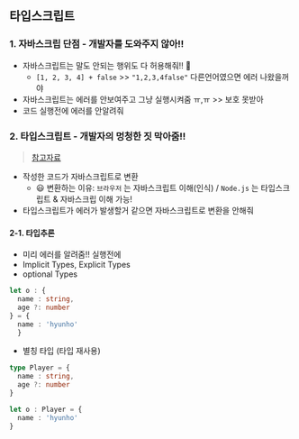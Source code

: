 ## 타입스크립트
### 1. 자바스크립 단점 - 개발자를 도와주지 않아!!
- 자바스크립트는 말도 안되는 행위도 다 허용해줘!! 🥺
  - `[1, 2, 3, 4] + false` >> `"1,2,3,4false"` 다른언어였으면 에러 나왔을꺼야
- 자바스크립트는 에러를 안보여주고 그냥 실행시켜줌 ㅠ,ㅠ >> 보호 못받아
- 코드 실행전에 에러를 안알려줘

### 2. 타입스크립트 - 개발자의 멍청한 짓 막아줌!!
> [참고자료](https://www.typescriptlang.org/play)
- 작성한 코드가 자바스크립트로 변환 
  - 😃 변환하는 이유: `브라우저` 는 자바스크립트 이해(인식) / `Node.js` 는 타입스크립트 & 자바스크립 이해 가능!
- 타입스크립트가 에러가 발생할거 같으면 자바스크립트로 변환을 안해줘

#### 2-1. 타입추론
- 미리 에러를 알려줌!! 실행전에
- Implicit Types, Explicit Types
- optional Types 


```typescript
let o : {
  name : string,
  age ?: number
} = {
  name : 'hyunho'
  }
```


- 별칭 타입 (타입 재사용)


```typescript
type Player = {
  name : string,
  age ?: number
}

let o : Player = {
  name : 'hyunho'
}
```


